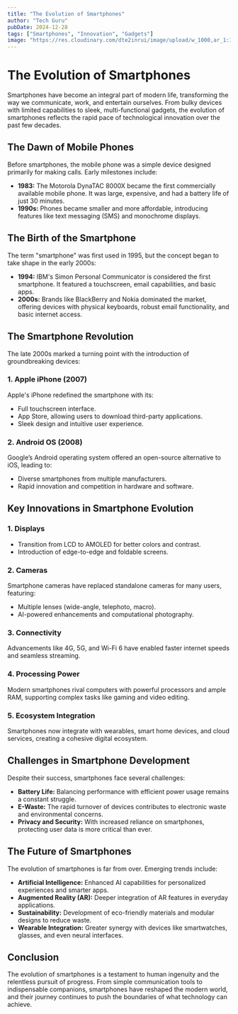 ```yaml
---
title: "The Evolution of Smartphones"
author: "Tech Guru"
pubDate: 2024-12-28
tags: ["Smartphones", "Innovation", "Gadgets"]
image: "https://res.cloudinary.com/dte2inrui/image/upload/w_1000,ar_1:1,c_fill,g_auto,e_art:hokusai/v1735609078/evolution_of_smart_phone_fpcfnq.jpg"
---
```


# The Evolution of Smartphones

Smartphones have become an integral part of modern life, transforming the way we communicate, work, and entertain ourselves. From bulky devices with limited capabilities to sleek, multi-functional gadgets, the evolution of smartphones reflects the rapid pace of technological innovation over the past few decades.

## The Dawn of Mobile Phones

Before smartphones, the mobile phone was a simple device designed primarily for making calls. Early milestones include:

- **1983:** The Motorola DynaTAC 8000X became the first commercially available mobile phone. It was large, expensive, and had a battery life of just 30 minutes.
- **1990s:** Phones became smaller and more affordable, introducing features like text messaging (SMS) and monochrome displays.

## The Birth of the Smartphone

The term "smartphone" was first used in 1995, but the concept began to take shape in the early 2000s:

- **1994:** IBM's Simon Personal Communicator is considered the first smartphone. It featured a touchscreen, email capabilities, and basic apps.
- **2000s:** Brands like BlackBerry and Nokia dominated the market, offering devices with physical keyboards, robust email functionality, and basic internet access.

## The Smartphone Revolution

The late 2000s marked a turning point with the introduction of groundbreaking devices:

### 1. Apple iPhone (2007)

Apple's iPhone redefined the smartphone with its:

- Full touchscreen interface.
- App Store, allowing users to download third-party applications.
- Sleek design and intuitive user experience.

### 2. Android OS (2008)

Google’s Android operating system offered an open-source alternative to iOS, leading to:

- Diverse smartphones from multiple manufacturers.
- Rapid innovation and competition in hardware and software.

## Key Innovations in Smartphone Evolution

### 1. Displays

- Transition from LCD to AMOLED for better colors and contrast.
- Introduction of edge-to-edge and foldable screens.

### 2. Cameras

Smartphone cameras have replaced standalone cameras for many users, featuring:

- Multiple lenses (wide-angle, telephoto, macro).
- AI-powered enhancements and computational photography.

### 3. Connectivity

Advancements like 4G, 5G, and Wi-Fi 6 have enabled faster internet speeds and seamless streaming.

### 4. Processing Power

Modern smartphones rival computers with powerful processors and ample RAM, supporting complex tasks like gaming and video editing.

### 5. Ecosystem Integration

Smartphones now integrate with wearables, smart home devices, and cloud services, creating a cohesive digital ecosystem.

## Challenges in Smartphone Development

Despite their success, smartphones face several challenges:

- **Battery Life:** Balancing performance with efficient power usage remains a constant struggle.
- **E-Waste:** The rapid turnover of devices contributes to electronic waste and environmental concerns.
- **Privacy and Security:** With increased reliance on smartphones, protecting user data is more critical than ever.

## The Future of Smartphones

The evolution of smartphones is far from over. Emerging trends include:

- **Artificial Intelligence:** Enhanced AI capabilities for personalized experiences and smarter apps.
- **Augmented Reality (AR):** Deeper integration of AR features in everyday applications.
- **Sustainability:** Development of eco-friendly materials and modular designs to reduce waste.
- **Wearable Integration:** Greater synergy with devices like smartwatches, glasses, and even neural interfaces.

## Conclusion

The evolution of smartphones is a testament to human ingenuity and the relentless pursuit of progress. From simple communication tools to indispensable companions, smartphones have reshaped the modern world, and their journey continues to push the boundaries of what technology can achieve.
